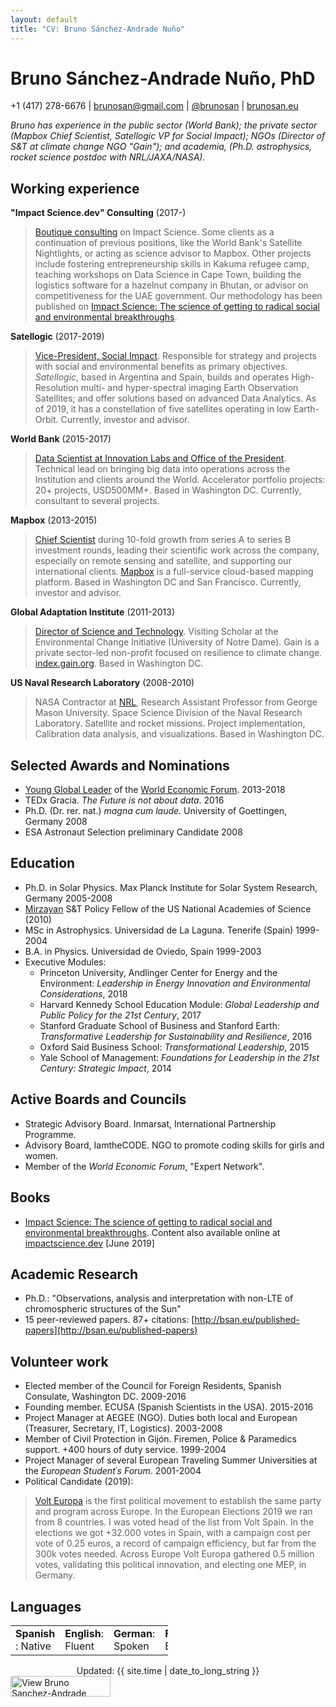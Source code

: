 ```yaml
---
layout: default
title: "CV: Bruno Sánchez-Andrade Nuño"
---
```


# Bruno Sánchez-Andrade Nuño, PhD #
+1 (417) 278-6676 | <brunosan@gmail.com> | [@brunosan](http://twitter.com/brunosan) | [brunosan.eu](http://brunosan.eu)  

*Bruno has experience in the public sector (World Bank); the private sector (Mapbox Chief Scientist, Satellogic VP for Social Impact); NGOs (Director of S&T at climate change NGO "Gain"); and academia, (Ph.D. astrophysics, rocket science postdoc with NRL/JAXA/NASA).*

## Working experience ##

**"Impact Science.dev" Consulting** (2017-)
 >[Boutique consulting](https://impactscience.dev/) on Impact Science. Some clients as a continuation of previous positions, like the World Bank's Satellite Nightlights, or acting as science advisor to Mapbox. Other projects include fostering entrepreneurship skills in Kakuma refugee camp, teaching workshops on Data Science in Cape Town, building the logistics software for a hazelnut company in Bhutan, or advisor on competitiveness for the UAE government. Our methodology has been published on [Impact Science: The science of getting to radical social and environmental breakthroughs](https://www.amazon.com/gp/product/B07SN1L4L2/ref=cv).

 **Satellogic** (2017-2019)
 >[Vice-President, Social Impact](http://www.satellogic.com). Responsible for strategy and projects with social and environmental benefits as primary objectives. *Satellogic*, based in Argentina and Spain, builds and operates High-Resolution multi- and hyper-spectral imaging Earth Observation Satellites; and offer solutions based on advanced Data Analytics. As of 2019, it has a constellation of five satellites operating in low Earth-Orbit. Currently, investor and advisor.


**World Bank** (2015-2017)
 >[Data Scientist at Innovation Labs and Office of the President](http://blogs.worldbank.org/voices/big-data-davos-year-later-delivering-innovation-value). Technical lead on bringing big data into operations across the Institution and clients around the World. Accelerator portfolio projects: 20+ projects, USD500MM+. Based in Washington DC. Currently, consultant to several projects.

**Mapbox** (2013-2015)
 >[Chief Scientist](https://blog.mapbox.com/bruno-s-225-nchez-andrade-nu-241-o-joins-mapbox-as-chief-scientist-b3729d019801) during 10-fold growth from series A to series B investment rounds, leading their scientific work across the company, especially on remote sensing and satellite, and supporting our international clients. [Mapbox](http://mapbox.com) is a full-service cloud-based mapping platform.  Based in Washington DC and San Francisco. Currently, investor and advisor.

**Global Adaptation Institute** (2011-2013)
 >[Director of Science and Technology](http://index.gain.org). Visiting Scholar at the Environmental Change Initiative (University of Notre Dame). Gain is a private sector-led non-profit focused on resilience to climate change. [index.gain.org](http://index.gain.org).  Based in Washington DC.

**US Naval Research Laboratory** (2008-2010)
> NASA Contractor at [NRL](http://www.nrl.navy.mil/), Research Assistant Professor from George Mason University. Space Science Division of the Naval Research Laboratory. Satellite and rocket missions. Project implementation, Calibration data analysis, and visualizations.  Based in Washington DC.



## Selected Awards and Nominations ##
* [Young Global Leader](http://www.weforum.org/community/forum-young-global-leaders) of the [World Economic Forum](http://www.weforum.org). 2013-2018
* TEDx Gracia. *The Future is not about data*. 2016
* Ph.D. (Dr. rer. nat.) *magna cum laude*. University of Goettingen, Germany 2008
* ESA Astronaut Selection preliminary Candidate 2008

## Education ##
* Ph.D. in Solar Physics. Max Planck Institute for Solar System Research, Germany  2005-2008
* [Mirzayan](http://sites.nationalacademies.org/PGA/policyfellows/index.htm) S&T Policy Fellow of the US National Academies of Science (2010)
* MSc in Astrophysics. Universidad de La Laguna. Tenerife (Spain) 1999-2004
* B.A. in Physics. Universidad de Oviedo, Spain 1999-2003
* Executive Modules:
  * Princeton University, Andlinger Center for Energy and the Environment: *Leadership in Energy Innovation and Environmental Considerations*, 2018
  * Harvard Kennedy School Education Module: *Global Leadership and Public Policy for the 21st Century*, 2017
  * Stanford Graduate School of Business and Stanford Earth: *Transformative Leadership for Sustainability and Resilience*, 2016
  * Oxford Said Business School: *Transformational Leadership*, 2015
  * Yale School of Management: *Foundations for Leadership in the 21st Century: Strategic Impact*, 2014

## Active Boards and Councils ##

* Strategic Advisory Board. Inmarsat, International Partnership Programme.
* Advisory Board, IamtheCODE. NGO to promote coding skills for girls and women.
* Member of the *World Economic Forum*, "Expert Network".

## Books

* [Impact Science: The science of getting to radical social and environmental breakthroughs](https://www.amazon.com/gp/product/B07SN1L4L2/ref=dbs_a_def_rwt_bibl_vppi_i1). Content also available online at [impactscience.dev](https://impactscience.dev/) [June 2019]

## Academic Research

* Ph.D.: "Observations, analysis and interpretation with non-LTE of chromospheric structures of the Sun"
* 15 peer-reviewed papers. 87+ citations: [http://bsan.eu/published-papers](http://bsan.eu/published-papers)


## Volunteer work ##
* Elected member of the Council for Foreign Residents, Spanish Consulate, Washington DC. 2009-2016
* Founding member. ECUSA (Spanish Scientists in the USA). 2015-2016
* Project Manager at AEGEE (NGO). Duties both local and European (Treasurer, Secretary, IT, Logistics). 2003-2008
* Member of Civil Protection in Gijón. Firemen, Police & Paramedics support. +400 hours of duty service. 1999-2004     
* Project Manager of several European Traveling Summer Universities at the *European Student´s Forum*. 2001-2004
* Political Candidate (2019):
 >[Volt Europa](https://www.volteuropa.org/) is the first political movement to establish the same party and program across Europe. In the European Elections 2019 we ran from 8 countries. I was voted head of the list from Volt Spain. In the elections we got +32.000 votes in Spain, with a campaign cost per vote of 0.25 euros, a record of campaign efficiency, but far from the 300k votes needed. Across Europe Volt Europa gathered 0.5 million votes, validating this political innovation, and electing one MEP, in Germany.


## Languages ##
<table style="align:left; width:50%;"><tr>
    <td><strong>Spanish </strong>: Native
    </td><td>    <strong>English</strong>: Fluent
    </td><td>    <strong>German</strong>: Spoken
    </td><td>    <strong>French</strong>: Basic. </td>
</tr></table>

<footer>
<div align="center">
Updated: {{ site.time | date_to_long_string }}
</div>
<a href="https://www.linkedin.com/pub/bruno-sanchez-andrade-nu%C3%B1o/6/a8b/180" target="_blank">
<img src="https://static.licdn.com/scds/common/u/img/webpromo/btn_viewmy_160x33.png" alt="View Bruno Sanchez-Andrade Nuño's profile on LinkedIn" border="0" width="160" height="33"></a>
</footer>
